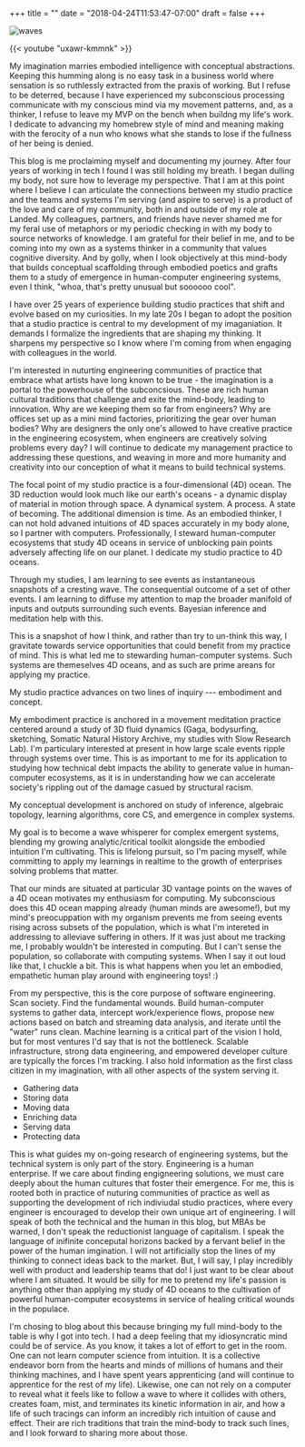 +++
title = ""
date = "2018-04-24T11:53:47-07:00"
draft = false
+++

![waves](waves.jpg)

{{< youtube "uxawr-kmmnk" >}}

My imagination marries embodied intelligence with conceptual abstractions. 
Keeping this humming along is no easy task in a business world where
sensation is so ruthlessly extracted from the praxis of working. But I refuse
to be deterred, because I have experienced my subconscious processing 
communicate with my conscious mind via my movement patterns, and, as a thinker,
I refuse to leave my MVP on the bench when buildng my life's work. I dedicate to 
advancing my homebrew style of mind and meaning making with the ferocity of a 
nun who knows what she stands to lose if the fullness of her being is denied. 

This blog is me proclaiming myself and documenting my journey. 
After four years of working in tech I found I was still holding my breath. 
I began dulling my body, not sure how to leverage my perspective. 
That I am at this point where I believe I can 
articulate the connections between my studio practice and the teams and systems
I'm serving (and aspire to serve) is a product of the love and care of my 
community, both in and outside of my role at Landed. My colleagues, partners,
and friends have never shamed me for my feral use of metaphors or my 
periodic checking in with my body to source networks of knowledge. 
I am grateful for their belief in me, and to be coming into my own as a systems
thinker in a community that values cognitive diversity. And by golly, when I 
look objectively at this mind-body that builds conceptual
scaffolding through embodied poetics and grafts them to a study
of emergence in human-computer engineering systems, even I think, "whoa, that's 
pretty unusual but soooooo cool". 

I have over 25 years of experience building studio practices that shift
and evolve based on my curiosities. In my late
20s I began to adopt the position that a studio practice is central
to my development of my imaganiation. It demands I formalize the ingredients
that are shaping my thinking. It sharpens my perspective so I know where I'm 
coming from when engaging with colleagues in the world. 

I'm interested in nuturting engineering communities of practice that embrace 
what artists have long known to be true - the imagination is a portal 
to the powerhouse of the subconcsious. These are rich human cultural traditions 
that challenge and exite the mind-body, leading to innovation. Why are we keeping them so far 
from engineers? Why are offices set up as a mini mind factories, prioritizing
the gear over human bodies? Why are designers the only one's allowed to have 
creative practice in the engineering ecosystem, when engineers are creatively 
solving problems every day? I will continue to dedicate my management practice
to addressing these questions, and weaving in more and more humanity and 
creativity into our conception of what it means to build technical systems.

The focal point of my studio practice is a four-dimensional (4D) ocean. The 3D 
reduction would look much like our earth's oceans - a dynamic display of material
in motion through space. A dynamical system. A process. A state of becoming.
The additional dimension is time. As an embodied thinker,
I can not hold advaned intuitions of 4D spaces accurately in my body alone, so I 
partner with computers. Professionally, I steward human-computer ecosystems that study
4D oceans in service of unblocking pain points adversely affecting life on
our planet. I dedicate my studio practice to 4D oceans. 

Through my studies, I am learning to see events as instantaneous
snapshots of a cresting wave. The consequential outcome 
of a set of other events. I am learning to diffuse my attention 
to map the broader manifold of inputs and outputs
surrounding such events. Bayesian inference and meditation help with this. 

This is a snapshot of how I think, and rather than try to un-think this way, I 
gravitate towards service opportunities that could benefit from 
my practice of mind. This is what led me to stewarding
human-computer systems. Such systems are themeselves 4D oceans, and as such are prime
areans for applying my practice.

My studio practice advances on two lines of inquiry --- embodiment and concept.

My embodiment practice is anchored in a movement meditation practice
centered around a study of 3D fluid dynamics (Gaga, bodysurfing, sketching,
Somatic Natural History Archive, my studies with Slow Research Lab).
I'm particulary interested at present in how large scale events ripple through
systems over time. This is as important to me for its application
to studying how technical debt impacts the ability to generate value 
in human-computer ecosystems, as it is in understanding how we can accelerate
society's rippling out of the damage casued by structural racism. 

My conceptual development is anchored on study of inference, algebraic topology,
learning algorithms, core CS, and emergence in complex systems. 

My goal is to become a wave whisperer for complex emergent systems, blending
my growing analytic/critical toolkit alongside the embodied intuition I'm cultivating. 
This is lifelong pursuit, so I'm pacing myself, while committing to apply my learnings
in realtime to the growth of enterprises solving problems that matter. 

That our minds are situated at particular 3D vantage points on the waves of 
a 4D ocean motivates my enthusiasm for computing. My subconscious does this 4D
ocean mapping already (human minds are awesome!), but my mind's preocuppation
with my organism prevents me from seeing events rising across subsets of the 
population, which is what I'm intereted in addressing to alleviave suffering
in others. If it was just about me tracking me, I probably wouldn't be 
interested in computing. But I can't sense the population, so collaborate 
with computing systems. When I say it out loud like that, I chuckle
a bit. This is what happens when you let an embodied, empathetic human 
play around with engineering toys! :) 

From my perspective, this is the core purpose of software engineering. 
Scan society. Find the fundamental wounds. Build 
human-computer systems to gather data, intercept work/experience flows, propose
new actions based on batch and streaming data analysis, and iterate until the 
"water" runs clean. Machine learning is a critical part of the vision I hold, 
but for most ventures I'd say that is not the bottleneck. Scalable infrastructure, 
strong data engineering, and empowered developer culture are typically the forces 
I'm tracking. I also hold information as the first class citizen in my imagination, 
with all other aspects of the system serving it. 

* Gathering data
* Storing data
* Moving data
* Enriching data
* Serving data
* Protecting data

This is what guides my on-going research of engineering systems, but the 
technical system is only part of the story. Engineering is a human enterprise.
If we care about finding engigneering solutions, we must care deeply about the human
cultures that foster their emergence. For me, this is rooted both in practice of 
nuturing communities of practice as well as supporting the development
of rich indiviudal studio practices, where every engineer is
encouraged to develop their own unique art of engineering. I will speak
of both the technical and the human in this blog, but MBAs be warned, I don't 
speak the reductionist language of capitalism. I speak the language of inifinite
conceputal horizons backed by a fervant belief in the power of the human imgination. 
I will not artificially stop the lines of my thinking to connect ideas back to the market.
But, I will say, I play incredibly well with product and leadership teams that do! 
I just want to be clear about where I am situated. It would be silly for me 
to pretend my life's passion is anything other than applying my study of 4D
oceans to the cultivation of powerful human-computer ecosystems in service
of healing critical wounds in the populace. 

I'm chosing to blog about this because bringing my full mind-body to the table
is why I got into tech. I had a deep feeling that my idiosyncratic mind could
be of service. As you know, it takes a lot of effort to get in the room.
One can not learn computer science from intuition. It is a collective
endeavor born from the hearts and minds of millions of humans and their thinking
machines, and I have spent years apprenticing (and will continue to apprentice
for the rest of my life). Likewise, one can not rely on a computer to reveal what it feels 
like to follow a wave to where it collides with others, creates foam, mist,
and terminates its kinetic information in air, and how a life of such 
tracings can inform an incredibly rich intuition of cause and effect. Their
are rich traditions that train the mind-body to track such lines, and I look
forward to sharing more about those. 
